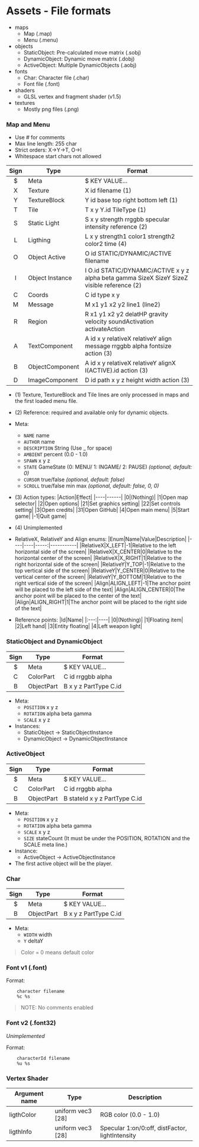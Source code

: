# Assets - File formats

- maps
  + Map (.map)
  + Menu (.menu)
- objects
  + StaticObject: Pre-calculated move matrix (.sobj)
  + DynamicObject: Dynamic move matrix (.dobj)
  + ActiveObject: Multiple DynamicObjects (.aobj)
- fonts
  + Char: Character file (.char)
  + Font file (.font)
- shaders
  + GLSL vertex and fragment shader (v1.5)
- textures
  + Mostly png files (.png)
  
### Map and Menu

- Use # for comments
- Max line length: 255 char
- Strict orders: X->Y->T, O->I
- Whitespace start chars not allowed

|Sign|Type|Format|
|:---:|----|-------|
|$|Meta|$ KEY VALUE...|
|X|Texture|X id filename (1) |
|Y|TextureBlock|Y id base top right bottom left (1) |
|T|Tile|T x y Y.id TileType (1) |
|S|Static Light|S x y strength rrggbb specular intensity reference (2) |
|L|Ligthing|L x y strength1 color1 strength2 color2 time (4) |
|O|Object Active|O id STATIC/DYNAMIC/ACTIVE filename|
|I|Object Instance|I O.id STATIC/DYNAMIC/ACTIVE x y z alpha beta gamma SizeX SizeY SizeZ visible reference (2) |
|C|Coords|C id type x y|
|M|Message|M x1 y1 x2 y2 line1 (line2)|
|R|Region|R x1 y1 x2 y2 delatHP gravity velocity soundActivation activateAction|
|A|TextComponent|A id x y relativeX relativeY align message rrggbb alpha fontsize action (3) |
|B|ObjectComponent|A id x y relativeX relativeY alignX I(ACTIVE).id action (3) |
|D|ImageComponent|D id path x y z height width action (3) |

- (1) Texture, TextureBlock and Tile lines are only processed in maps and the first loaded menu file.
- (2) Reference: required and available only for dynamic objects.
- Meta:
  + `NAME` name
  + `AUTHOR` name
  + `DESCRIPTION` String (Use _ for space)
  + `AMBIENT` percent (0.0 - 1.0)
  + `SPAWN` x y z
  + `STATE` GameState (0: MENU/ 1: INGAME/ 2: PAUSE) *(optional, default: 0)*
  + `CURSOR` true/false *(optional, default: false)*
  + `SCROLL` true/false min max *(optional, default: false, 0, 0)*

- (3) Action types:
|Action|Effect|
|----|------|
|0|(Nothing)|
|1|Open map selector|
|2|Open options|
|21|Set graphics setting|
|22|Set controls setting|
|3|Open credits|
|31|Open GitHub|
|4|Open main menu|
|5|Start game|
|-1|Quit game|

- (4) Unimplemented
- RelativeX, RelativeY and Align enums:
|Enum|Name|Value|Description|
|----|----|-----:|-----------|
|RelativeX|X_LEFT|-1|Relative to the left horizontal side of the screen|
|RelativeX|X_CENTER|0|Relative to the horizontal center of the screen|
|RelativeX|X_RIGHT|1|Relative to the right horizontal side of the screen|
|RelativeY|Y_TOP|-1|Relative to the top vertical side of the screen|
|RelativeY|Y_CENTER|0|Relative to the vertical center of the screen|
|RelativeY|Y_BOTTOM|1|Relative to the right vertical side of the screen|
|Align|ALIGN_LEFT|-1|The anchor point will be placed to the left side of the text|
|Align|ALIGN_CENTER|0|The anchor point will be placed to the center of the text|
|Align|ALIGN_RIGHT|1|The anchor point will be placed to the right side of the text|

- Reference points:
|Id|Name|
|:---:|----|
|0|(Nothing)|
|1|Floating item|
|2|Left hand|
|3|Entity floating|
|4|Left weapon light|


### StaticObject and DynamicObject

|Sign|Type|Format|
|:---:|----|-------|
|$|Meta|$ KEY VALUE...|
|C|ColorPart|C id rrggbb alpha|
|B|ObjectPart|B x y z PartType C.id|

- Meta:
  + `POSITION` x y z
  + `ROTATION` alpha beta gamma
  + `SCALE` x y z
- Instances:
  + StaticObject -> StaticObjectInstance
  + DynamicObject -> DynamicObjectInstance

### ActiveObject

|Sign|Type|Format|
|:---:|----|-------|
|$|Meta|$ KEY VALUE...|
|C|ColorPart|C id rrggbb alpha|
|B|ObjectPart|B stateId x y z PartType C.id|

- Meta:
  + `POSITION` x y z
  + `ROTATION` alpha beta gamma
  + `SCALE` x y z
  + `SIZE` stateCount (It must be under the POSITION, ROTATION and the SCALE meta line.)
- Instance:
  + ActiveObject -> ActiveObjectInstance
- The first active object will be the player.

### Char

|Sign|Type|Format|
|:---:|----|-------|
|$|Meta|$ KEY VALUE...|
|B|ObjectPart|B x y z PartType C.id|

- Meta:
  + `WIDTH` width
  + `Y` deltaY
  
> Color = 0 means default color

### Font v1 (.font)

Format: 

```
	character filename
	%c %s
```

> NOTE: No comments enabled

### Font v2 (.font32)

*Unimplemented*

Format:

```
	characterId filename
	%u %s
```

### Vertex Shader

|Argument name|Type|Description|
|-------------|----|-----------|
|ligthColor|uniform vec3 [28]|RGB color (0.0 - 1.0) |
|ligthInfo|uniform vec3 [28]|Specular 1:on/0:off, distFactor, lightIntensity|
